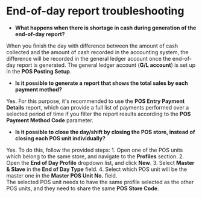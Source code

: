 # End-of-day report troubleshooting

- **What happens when there is shortage in cash during generation of the end-of-day report?**       

When you finish the day with difference between the amount of cash collected and the amount of cash recorded in the accounting system, the difference will be recorded in the general ledger account once the end-of-day report is generated. The general ledger account (**G/L account**) is set up in the **POS Posting Setup**. 

- **Is it possible to generate a report that shows the total sales by each payment method?**     

Yes. For this purpose, it's recommended to use the **POS Entry Payment Details** report, which can provide a full list of payments performed over a selected period of time if you filter the report results according to the **POS Payment Method Code** parameter.

- **Is it possible to close the day/shift by closing the POS store, instead of closing each POS unit individually?**       

Yes. To do this, follow the provided steps:
    1. Open one of the POS units which belong to the same store, and navigate to the **Profiles** section. 
    2. Open the **End of Day Profile** dropdown list, and click **New**.
    3. Select **Master & Slave** in the **End of Day Type** field.
    4. Select which POS unit will be the master one in the **Master POS Unit No.** field.      
       The selected POS unit needs to have the same profile selected as the other POS units, and they need to share the same **POS Store Code**.